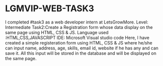 # LGMVIP-WEB-TASK3
I completed #task3  as a web developer intern at LetsGrowMore.
Level: Intermediate
Task2:Create a Registration form whose data display on the same page using HTML, CSS & JS.
Language used :HTML,CSS,JAVASCRIPT
IDE: Microsoft Visual studio code
Here, I have created a simple registeration form using HTML, CSS & JS where he/she can input name, address, age, skills, email id, website if he has any and can save it. All this input will be stored in the database and will be displayed on the same page.
